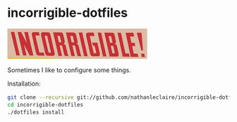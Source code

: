 incorrigible-dotfiles
=====================

![](incorrigible.jpg)

Sometimes I like to configure some things.

Installation:

```sh
git clone --recursive git://github.com/nathanleclaire/incorrigible-dotfiles.git
cd incorrigible-dotfiles
./dotfiles install
```
